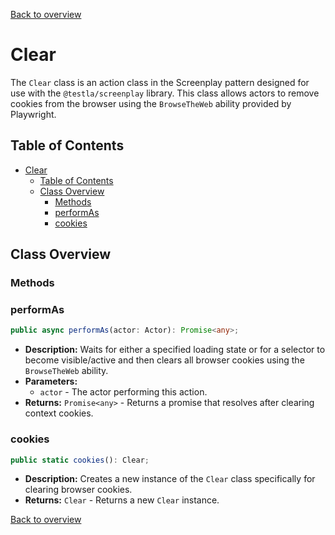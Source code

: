 [Back to overview](../../screenplay_elements.md)

# Clear

The `Clear` class is an action class in the Screenplay pattern designed for use with the `@testla/screenplay` library. This class allows actors to remove cookies from the browser using the `BrowseTheWeb` ability provided by Playwright.

## Table of Contents

- [Clear](#clear)
  - [Table of Contents](#table-of-contents)
  - [Class Overview](#class-overview)
    - [Methods](#methods)
    - [performAs](#performas)
    - [cookies](#cookies)

## Class Overview

### Methods

### performAs

```typescript
public async performAs(actor: Actor): Promise<any>;
```

- **Description:** Waits for either a specified loading state or for a selector to become visible/active and then clears all browser cookies using the `BrowseTheWeb` ability.
- **Parameters:**
  - `actor` - The actor performing this action.
- **Returns:** `Promise<any>` - Returns a promise that resolves after clearing context cookies.

### cookies

```typescript
public static cookies(): Clear;
```

- **Description:** Creates a new instance of the `Clear` class specifically for clearing browser cookies.
- **Returns:** `Clear` - Returns a new `Clear` instance.

[Back to overview](../../screenplay_elements.md)